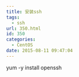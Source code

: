 ```yaml
---
title: 安装ssh
tags:
  - ssh
url: 350.html
id: 350
categories:
  - CentOS
date: 2015-08-11 09:47:04
---
```


yum -y install openssh
